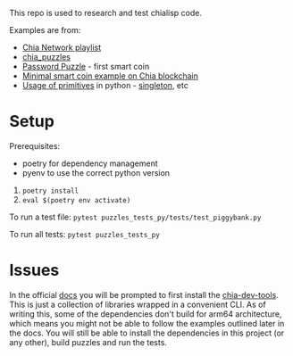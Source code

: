 This repo is used to research and test chialisp code.

Examples are from:
- [Chia Network playlist](https://www.youtube.com/playlist?list=PLmnzWPUjpmaGzFNq2PeMljHNrXGwj2TDY)
- [chia_puzzles](https://github.com/Chia-Network/chia_puzzles)
- [Password Puzzle](https://chialisp.com/chialisp-first-smart-coin/) - first smart coin
- [Minimal smart coin example on Chia blockchain](https://gist.github.com/trepca/d6a0d7f761de7459643422eb73c435e6)
- [Usage of primitives](https://github.com/Chia-Network/chia-blockchain/tree/main/chia/wallet/puzzles) in python - [singleton](https://github.com/Chia-Network/chia-blockchain/blob/main/chia/wallet/puzzles/singleton_top_layer_v1_1.py), etc

# Setup

Prerequisites:
- poetry for dependency management
- pyenv to use the correct python version

1. `poetry install`
2. `eval $(poetry env activate)`

To run a test file:
`pytest puzzles_tests_py/tests/test_piggybank.py`

To run all tests:
`pytest puzzles_tests_py`

# Issues

In the official [docs](https://chialisp.com/chialisp-primer/intro/#installation) you will be prompted to first install the [chia-dev-tools](https://github.com/Chia-Network/chia-dev-tools/?tab=readme-ov-file#install). This is just a collection of libraries wrapped in a convenient CLI. As of writing this, some of the dependencies don't build for arm64 architecture, which means you might not be able to follow the examples outlined later in the docs. You will still be able to install the dependencies in this project (or any other), build puzzles and run the tests.
